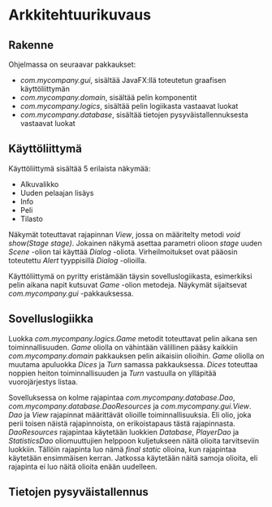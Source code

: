 # Arkkitehtuurikuvaus

## Rakenne

Ohjelmassa on seuraavar pakkaukset:
- _com.mycompany.gui_, sisältää JavaFX:llä toteutetun graafisen käyttöliittymän
- _com.mycompany.domain_, sisältää pelin komponentit
- _com.mycompany.logics_, sisältää pelin logiikasta vastaavat luokat
- _com.mycompany.database_, sisältää tietojen pysyväistallennuksesta vastaavat luokat

## Käyttöliittymä

Käyttöliittymä sisältää 5 erilaista näkymää:
- Alkuvalikko
- Uuden pelaajan lisäys
- Info
- Peli
- Tilasto

Näkymät toteuttavat rajapinnan _View_, jossa on määritelty metodi _void show(Stage stage)_. Jokainen näkymä asettaa parametri olioon _stage_ uuden _Scene_ -olion tai käyttää _Dialog_ -oliota. Virheilmoitukset ovat pääosin toteutettu _Alert_ tyyppisillä _Dialog_ -olioilla.

Käyttöliittymä on pyritty eristämään täysin sovelluslogiikasta, esimerkiksi pelin aikana napit kutsuvat _Game_ -olion metodeja. Näykymät sijaitsevat _com.mycompany.gui_ -pakkauksessa.

## Sovelluslogiikka

Luokka _com.mycompany.logics.Game_ metodit toteuttavat pelin aikana sen toiminnallisuuden. _Game_ oliolla on vähintään välillinen pääsy kaikkiin _com.mycompany.domain_ pakkauksen pelin aikaisiin olioihin. _Game_ oliolla on muutama apuluokka _Dices_ ja _Turn_ samassa pakkauksessa. _Dices_ toteuttaa noppien heiton toiminnallisuuden ja _Turn_ vastuulla on ylläpitää vuorojärjestys listaa.

Sovelluksessa on kolme rajapintaa _com.mycompany.database.Dao_, _com.mycompany.database.DaoResources_ ja _com.mycompany.gui.View_. _Dao_ ja _View_ rajapinnat määrittävät olioille toiminnallisuuksia. Eli olio, joka perii toisen näistä rajapinnoista, on erikoistapaus tästä rajapinnasta. _DaoResources_ rajapintaa käytetään luokkien _Database_, _PlayerDao_ ja _StatisticsDao_ oliomuuttujien helppoon kuljetukseen näitä olioita tarvitseviin luokkiin. Tällöin rajapinta luo nämä _final static_ olioina, kun rajapintaa käytetään ensimmäisen kerran. Jatkossa käytetään näitä samoja olioita, eli rajapinta ei luo näitä olioita enään uudelleen.

## Tietojen pysyväistallennus
